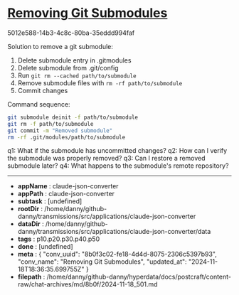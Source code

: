 # [Removing Git Submodules](https://claude.ai/chat/8b0f3c02-fe18-4d4d-8075-2306c5397b93)

5012e588-14b3-4c8c-80ba-35eddd994faf

 Solution to remove a git submodule:

1. Delete submodule entry in .gitmodules
2. Delete submodule from .git/config
3. Run `git rm --cached path/to/submodule`
4. Remove submodule files with `rm -rf path/to/submodule`
5. Commit changes

Command sequence:
```bash
git submodule deinit -f path/to/submodule
git rm -f path/to/submodule
git commit -m "Removed submodule"
rm -rf .git/modules/path/to/submodule
```

q1: What if the submodule has uncommitted changes?
q2: How can I verify the submodule was properly removed?
q3: Can I restore a removed submodule later?
q4: What happens to the submodule's remote repository?

---

* **appName** : claude-json-converter
* **appPath** : claude-json-converter
* **subtask** : [undefined]
* **rootDir** : /home/danny/github-danny/transmissions/src/applications/claude-json-converter
* **dataDir** : /home/danny/github-danny/transmissions/src/applications/claude-json-converter/data
* **tags** : p10.p20.p30.p40.p50
* **done** : [undefined]
* **meta** : {
  "conv_uuid": "8b0f3c02-fe18-4d4d-8075-2306c5397b93",
  "conv_name": "Removing Git Submodules",
  "updated_at": "2024-11-18T18:36:35.699755Z"
}
* **filepath** : /home/danny/github-danny/hyperdata/docs/postcraft/content-raw/chat-archives/md/8b0f/2024-11-18_501.md